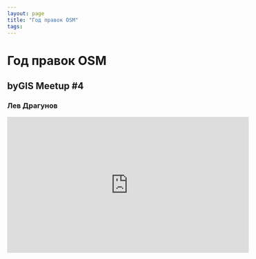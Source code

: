 ```yaml
---
layout: page
title: "Год правок OSM"
tags:
---
```


# Год правок OSM
## byGIS Meetup #4
### Лев Драгунов

<iframe width="560" height="315" src="https://www.youtube.com/embed/lMW_3it4z6E" frameborder="0" allow="accelerometer; autoplay; encrypted-media; gyroscope; picture-in-picture" allowfullscreen></iframe>
